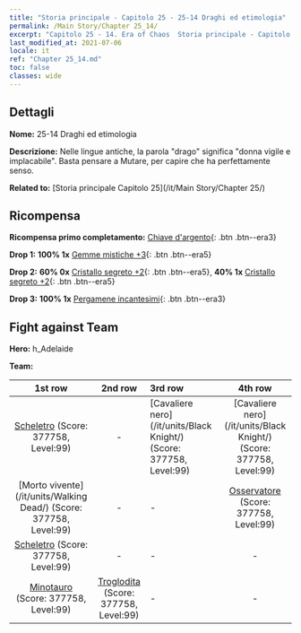 ```yaml
---
title: "Storia principale - Capitolo 25 - 25-14 Draghi ed etimologia"
permalink: /Main Story/Chapter 25_14/
excerpt: "Capitolo 25 - 14. Era of Chaos  Storia principale - Capitolo 25_14. 25-14 Draghi ed etimologia"
last_modified_at: 2021-07-06
locale: it
ref: "Chapter 25_14.md"
toc: false
classes: wide
---
```


## Dettagli

 **Nome:** 25-14 Draghi ed etimologia

 **Descrizione:** Nelle lingue antiche, la parola \"drago\" significa \"donna vigile e implacabile\". Basta pensare a Mutare, per capire che ha perfettamente senso.

 **Related to:** [Storia principale Capitolo 25](/it/Main Story/Chapter 25/)

## Ricompensa

 **Ricompensa primo completamento:** [Chiave d'argento](/ItemsIT/con_693/){: .btn .btn--era3}

 **Drop 1:** **100% 1x** [Gemme mistiche +3](/ItemsIT/mat_86/){: .btn .btn--era5}

 **Drop 2:** **60% 0x** [Cristallo segreto +2](/ItemsIT/mat_80/){: .btn .btn--era5}, **40% 1x** [Cristallo segreto +2](/ItemsIT/mat_80/){: .btn .btn--era5}

 **Drop 3:** **100% 1x** [Pergamene incantesimi](/ItemsIT/con_694/){: .btn .btn--era3}


## Fight against Team
 **Hero:** h_Adelaide

 **Team:**


  | 1st row | 2nd row | 3rd row | 4th row |
  |:----:|:----:|:----|:----:|
  | [Scheletro](/it/units/Skeleton/) (Score: 377758, Level:99)  | - | [Cavaliere nero](/it/units/Black Knight/) (Score: 377758, Level:99)  | [Cavaliere nero](/it/units/Black Knight/) (Score: 377758, Level:99)  |
  | [Morto vivente](/it/units/Walking Dead/) (Score: 377758, Level:99)  | - | - | [Osservatore](/it/units/Beholder/) (Score: 377758, Level:99)  |
  | [Scheletro](/it/units/Skeleton/) (Score: 377758, Level:99)  | - | - | - |
  | [Minotauro](/it/units/Minotaur/) (Score: 377758, Level:99)  | [Troglodita](/it/units/Troglodyte/) (Score: 377758, Level:99)  | - | - |


